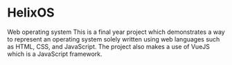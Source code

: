 # HelixOS
Web operating system
This is a final year project which demonstrates a way to represent an operating system solely written using web languages such as HTML, CSS, and JavaScript.
The project also makes a use of VueJS which is a JavaScript framework.
